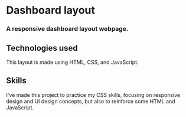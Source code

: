 # Dashboard layout
### A responsive dashboard layout webpage.

## Technologies used
This layout is made using HTML, CSS, and JavaScript.

## Skills
I've made this project to practice my CSS skills, focusing on
responsive design and UI design concepts, but also to reinforce
some HTML and JavaScript.